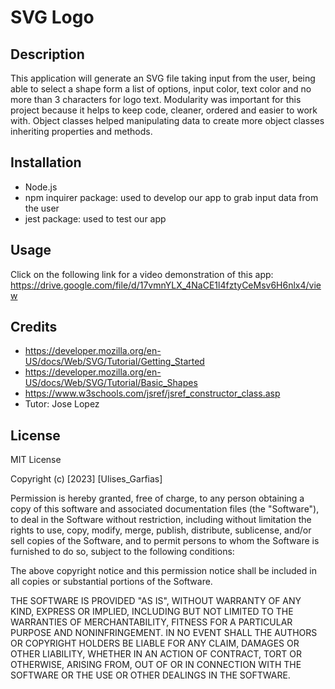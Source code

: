 # SVG Logo

## Description
This application will generate an SVG file taking input from the user, being able to select a shape form a list of options, input color, text color and no more than 3 characters for logo text.
Modularity was important for this project because it helps to keep code, cleaner, ordered and easier to work with.
Object classes helped manipulating data to create more object classes inheriting properties and methods.

## Installation
- Node.js
- npm inquirer package: used to develop our app to grab input data from the user
- jest package: used to test our app

## Usage
Click on the following link for a video demonstration of this app: https://drive.google.com/file/d/17vmnYLX_4NaCE1l4fztyCeMsv6H6nlx4/view

## Credits
- https://developer.mozilla.org/en-US/docs/Web/SVG/Tutorial/Getting_Started
- https://developer.mozilla.org/en-US/docs/Web/SVG/Tutorial/Basic_Shapes
- https://www.w3schools.com/jsref/jsref_constructor_class.asp
- Tutor: Jose Lopez

## License
MIT License

Copyright (c) [2023] [Ulises_Garfias]

Permission is hereby granted, free of charge, to any person obtaining a copy
of this software and associated documentation files (the "Software"), to deal
in the Software without restriction, including without limitation the rights
to use, copy, modify, merge, publish, distribute, sublicense, and/or sell
copies of the Software, and to permit persons to whom the Software is
furnished to do so, subject to the following conditions:

The above copyright notice and this permission notice shall be included in all
copies or substantial portions of the Software.

THE SOFTWARE IS PROVIDED "AS IS", WITHOUT WARRANTY OF ANY KIND, EXPRESS OR
IMPLIED, INCLUDING BUT NOT LIMITED TO THE WARRANTIES OF MERCHANTABILITY,
FITNESS FOR A PARTICULAR PURPOSE AND NONINFRINGEMENT. IN NO EVENT SHALL THE
AUTHORS OR COPYRIGHT HOLDERS BE LIABLE FOR ANY CLAIM, DAMAGES OR OTHER
LIABILITY, WHETHER IN AN ACTION OF CONTRACT, TORT OR OTHERWISE, ARISING FROM,
OUT OF OR IN CONNECTION WITH THE SOFTWARE OR THE USE OR OTHER DEALINGS IN THE
SOFTWARE.